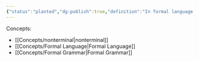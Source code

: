 ```yaml
---
{"status":"planted","dg-publish":true,"definition":"In formal language theory, a context-free grammar (CFG) is a formal grammar whose production rules can be applied to a nonterminal symbol regardless of its context.","aliases":["CFG"],"url":"https://en.wikipedia.org/wiki/Context-free_grammar","tags":["concept/SRE"],"creation_date":"2024-05-02 17:55","permalink":"/concepts/context-free-grammars/","dgPassFrontmatter":true}
---
```


Concepts:
- [[Concepts/nonterminal\|nonterminal]]
- [[Concepts/Formal Language\|Formal Language]]
- [[Concepts/Formal Grammar\|Formal Grammar]]
